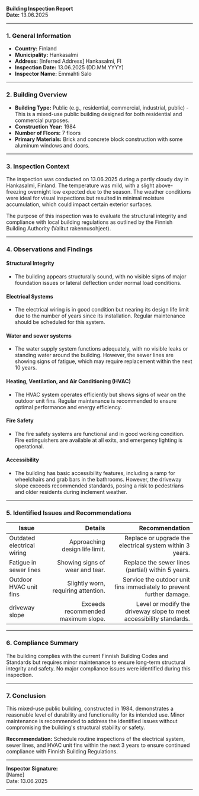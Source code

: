 

**Building Inspection Report**  
**Date:** 13.06.2025  

---

### **1. General Information**

- **Country:** Finland  
- **Municipality:** Hankasalmi  
- **Address:** [Inferred Address] Hankasalmi, FI  
- **Inspection Date:** 13.06.2025 (DD.MM.YYYY)  
- **Inspector Name:** Emmahti Salo  

---

### **2. Building Overview**

- **Building Type:** Public (e.g., residential, commercial, industrial, public) - This is a mixed-use public building designed for both residential and commercial purposes.  
- **Construction Year:** 1984  
- **Number of Floors:** 7 floors  
- **Primary Materials:** Brick and concrete block construction with some aluminum windows and doors.  

---

### **3. Inspection Context**

The inspection was conducted on 13.06.2025 during a partly cloudy day in Hankasalmi, Finland. The temperature was mild, with a slight above-freezing overnight low expected due to the season. The weather conditions were ideal for visual inspections but resulted in minimal moisture accumulation, which could impact certain exterior surfaces.

The purpose of this inspection was to evaluate the structural integrity and compliance with local building regulations as outlined by the Finnish Building Authority (Valitut rakennusohjeet).  

---

### **4. Observations and Findings**

#### **Structural Integrity**  
- The building appears structurally sound, with no visible signs of major foundation issues or lateral deflection under normal load conditions.

#### **Electrical Systems**  
- The electrical wiring is in good condition but nearing its design life limit due to the number of years since its installation. Regular maintenance should be scheduled for this system.

#### **Water and sewer systems**  
- The water supply system functions adequately, with no visible leaks or standing water around the building. However, the sewer lines are showing signs of fatigue, which may require replacement within the next 10 years.

#### **Heating, Ventilation, and Air Conditioning (HVAC)**  
- The HVAC system operates efficiently but shows signs of wear on the outdoor unit fins. Regular maintenance is recommended to ensure optimal performance and energy efficiency.

#### **Fire Safety**  
- The fire safety systems are functional and in good working condition. Fire extinguishers are available at all exits, and emergency lighting is operational.

#### **Accessibility**  
- The building has basic accessibility features, including a ramp for wheelchairs and grab bars in the bathrooms. However, the driveway slope exceeds recommended standards, posing a risk to pedestrians and older residents during inclement weather.

---

### **5. Identified Issues and Recommendations**

| **Issue**                          | **Details**                                                                 | **Recommendation**                                                                 |
|-------------------------------------|-----------------------------------------------------------------------------:|-----------------------------------------------------------------------------------:|
| Outdated electrical wiring           | Approaching design life limit.                                              | Replace or upgrade the electrical system within 3 years.                         |
| Fatigue in sewer lines              | Showing signs of wear and tear.                                               | Replace the sewer lines (partial) within 5 years.                                 |
| Outdoor HVAC unit fins                | Slightly worn, requiring attention.                                           | Service the outdoor unit fins immediately to prevent further damage.             |
| driveway slope                       | Exceeds recommended maximum slope.                                            | Level or modify the driveway slope to meet accessibility standards.              |

---

### **6. Compliance Summary**

The building complies with the current Finnish Building Codes and Standards but requires minor maintenance to ensure long-term structural integrity and safety. No major compliance issues were identified during this inspection.

---

### **7. Conclusion**

This mixed-use public building, constructed in 1984, demonstrates a reasonable level of durability and functionality for its intended use. Minor maintenance is recommended to address the identified issues without compromising the building's structural stability or safety.  

**Recommendation:** Schedule routine inspections of the electrical system, sewer lines, and HVAC unit fins within the next 3 years to ensure continued compliance with Finnish Building Regulations.

---

**Inspector Signature:**  
[Name]  
Date: 13.06.2025  

---